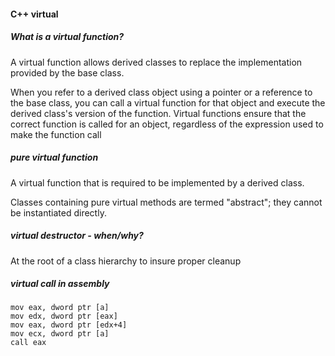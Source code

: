 #### C++ virtual

##### What is a *virtual* function? 
A virtual function allows derived classes to replace the implementation provided by the base class.

When you refer to a derived class object using a pointer or a reference to the base class, you can call a virtual function for that object and execute the derived class's version of the function. Virtual functions ensure that the correct function is called for an object, regardless of the expression used to make the function call

##### *pure* virtual function
A virtual function that is required to be implemented by a derived class.

Classes containing pure virtual methods are termed "abstract"; they cannot be instantiated directly.

##### virtual *destructor* - when/why?
At the root of a class hierarchy to insure proper cleanup

##### virtual call in *assembly*
```
mov eax, dword ptr [a]
mov edx, dword ptr [eax]
mov eax, dword ptr [edx+4]
mov ecx, dword ptr [a]
call eax
